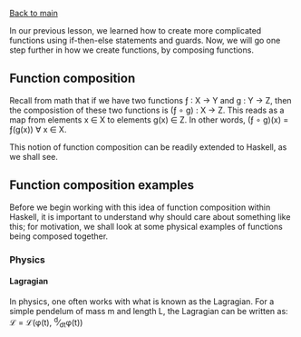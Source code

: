 [Back to main](https://jd-anabi.github.io/functional-programming/)

In our previous lesson, we learned how to create more complicated functions using if-then-else 
statements and guards. Now, we will go one step further in how we create functions, by composing 
functions.

## Function composition
Recall from math that if we have two functions &fnof; : X &rarr; Y and g : Y &rarr; Z, 
then the composistion of these two functions is (&fnof; &#8728; g) : X &rarr; Z. This 
reads as a map from elements x &isin; X to elements g(x) &isin; Z. In other words, 
(&fnof; &#8728; g)(x) = &fnof;(g(x)) &forall; x &isin; X.  
  
This notion of function composition can be readily extended to Haskell, as we shall see.

## Function composition examples
Before we begin working with this idea of function composition within Haskell, it is important 
to understand why should care about something like this; for motivation, we shall look at some 
physical examples of functions being composed together.

### Physics
#### Lagragian
In physics, one often works with what is known as the Lagragian. For a simple pendelum 
of mass m and length L, the Lagragian can be written as:  
&Lscr; = &Lscr;(&phi;(t), <sup>d</sup>&frasl;<sub>dt</sub>&phi;(t))
